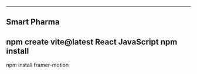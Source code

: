 ---
Smart Pharma
------
npm create vite@latest
React
JavaScript
npm install
-------
npm install framer-motion
